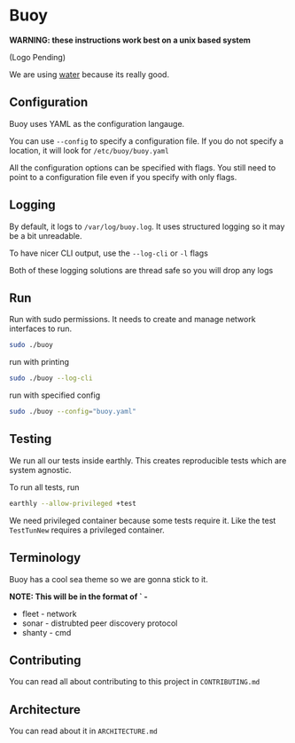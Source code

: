 # Buoy

**WARNING: these instructions work best on a unix based system**

(Logo Pending)

We are using [water](https://github.com/songgao/water) because its really good.

## Configuration

Buoy uses YAML as the configuration langauge.

You can use `--config` to specify a configuration file. If you do not specify a location, it will look for `/etc/buoy/buoy.yaml`

All the configuration options can be specified with flags. You still need to point to a configuration file even if you specify with only flags.

## Logging

By default, it logs to `/var/log/buoy.log`. It uses structured logging so it may be a bit unreadable.

To have nicer CLI output, use the `--log-cli` or `-l` flags

Both of these logging solutions are thread safe so you will drop any logs

## Run

Run with sudo permissions. It needs to create and manage network interfaces to run.

```sh
sudo ./buoy
```

run with printing

```sh
sudo ./buoy --log-cli
```

run with specified config

```sh
sudo ./buoy --config="buoy.yaml"
```

## Testing

We run all our tests inside earthly. This creates reproducible tests which are system agnostic.

To run all tests, run

```sh
earthly --allow-privileged +test
```

We need privileged container because some tests require it. Like the test `TestTunNew` requires a privileged container.

## Terminology

Buoy has a cool sea theme so we are gonna stick to it.

**NOTE: This will be in the format of `<what we call it> - <term name>**

- fleet - network
- sonar - distrubted peer discovery protocol
- shanty - cmd

## Contributing

You can read all about contributing to this project in `CONTRIBUTING.md`

## Architecture

You can read about it in `ARCHITECTURE.md`
